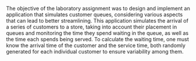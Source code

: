 
The objective of the laboratory assignment was to design and implement an application that simulates customer queues, considering various aspects that can lead to better streamlining. This application simulates the arrival of a series of customers to a store, taking into account their placement in queues and monitoring the time they spend waiting in the queue, as well as the time each spends being served. To calculate the waiting time, one must know the arrival time of the customer and the service time, both randomly generated for each individual customer to ensure variability among them.
